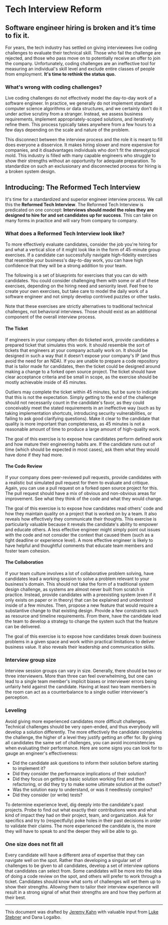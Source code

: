 # Tech Interview Reform

## Software engineer hiring is broken and it’s time to fix it.

For years, the tech industry has settled on giving interviewees live coding challenges to evaluate their technical skill. Those who fail the challenge are rejected, and those who pass move on to potentially receive an offer to join the company. Unfortunately, coding challenges are an ineffective tool for measuring an individual's skill level and exclude entire classes of people from employment. **It's time to rethink the status quo.**

### What's wrong with coding challenges?

Live coding challenges do not effectively model the day-to-day work of a software engineer. In practice, we generally do not implement standard computer science algorithms or data structures, and we certainly don't do it under active scrutiny from a stranger. Instead, we assess business requirements, implement appropriately-scoped solutions, and iteratively refine them. This process typically takes anywhere from a few hours to a few days depending on the scale and nature of the problem.

This disconnect between the interview process and the role it is meant to fill does everyone a disservice. It makes hiring slower and more expensive for companies, and it disadvantages individuals who don't fit the stereotypical mold. This industry is filled with many capable engineers who struggle to show their strengths without an opportunity for adequate preparation. To standardize on such an exclusionary and disconnected process for hiring is a broken system design.

## Introducing: The Reformed Tech Interview

It's time for a standardized and superior engineer interview process. We call this the **Reformed Tech Interview**. The Reformed Tech Interview is predicated on one concept: **Interviews should model the roles they are designed to hire for and set candidates up for success**. This can take on many forms in practice and will vary from company to company.

### What does a Reformed Tech Interview look like?

To more effectively evaluate candidates, consider the job you're hiring for and what a vertical slice of it might look like in the form of 45-minute group exercises. If a candidate can successfully navigate high-fidelity exercises that resemble your business's day-to-day work, you can have high confidence that they will be a strong addition to your team.

The following is a set of blueprints for exercises that you can do with candidates. You could consider challenging them with some or all of these exercises, depending on the hiring need and seniority level. Feel free to create your own exercises, but take care to model the daily work of a software engineer and not simply develop contrived puzzles or other tasks. 

Note that these exercises are strictly alternatives to traditional technical challenges, not behavioral interviews. Those should exist as an additional component of the overall interview process.

#### The Ticket

If engineers in your company often do ticketed work, provide candidates a prepared ticket that simulates this work. It should resemble the sort of tickets that engineers at your company actually work on. It should be designed in such a way that it doesn't expose your company's IP (and thus avoid the need for an NDA). If you are unable to prepare a code repository that is tailor made for candidates, then the ticket could be designed around making a change to a forked open source project. The ticket should have clear acceptance criteria and be small in scope, as the exercise should be mostly achievable inside of 45 minutes. 

Outliers may complete the ticket within 45 minutes, but be sure to indicate that this is not the expectation. Simply getting to the end of the challenge should not necessarily count in the candidate's favor, as they could conceivably meet the stated requirements in an ineffective way (such as by taking implementation shortcuts, introducing security vulnerabilities, or failing to ask good clarifying questions). Make it clear to the candidate that quality is more important than completeness, as 45 minutes is not a reasonable amount of time to produce a large amount of high-quality work.

The goal of this exercise is to expose how candidates perform defined work and how mature their engineering habits are. If the candidate runs out of time (which should be expected in most cases), ask them what they would have done if they had more.

#### The Code Review

If your company does peer-reviewed pull requests, provide candidates with a realistic but simulated pull request for them to evaluate and critique. Again, you can use a pull request on a forked open source project for this. The pull request should have a mix of obvious and non-obvious areas for improvement. See what they think of the code and what they would change.

The goal of this exercise is to expose how candidates read others' code and how they maintain quality on a project that is worked on by a team. It also reveals how effectively they communicate their thoughts. This exercise is particularly valuable because it reveals the candidate's ability to empower and educate others. A less effective engineer might simply point out issues with the code and not consider the context that caused them (such as a tight deadline or experience level). A more effective engineer is likely to have helpful and thoughtful comments that educate team members and foster team cohesion.

#### The Collaboration

If your team culture involves a lot of collaborative problem solving, have candidates lead a working session to solve a problem relevant to your business's domain. This should not take the form of a traditional system design challenge, as systems are almost never built from scratch in practice. Instead, provide candidates with a preexisting system (even if it only exists on paper or in theory) that can be explained and understood inside of a few minutes. Then, propose a new feature that would require a substantive change to that existing design. Provide a few constraints such as resource and timeline requirements. From there, have the candidate lead the team to develop a strategy to change the system such that the feature can be delivered.

The goal of this exercise is to expose how candidates break down business problems in a given space and work within practical limitations to deliver business value. It also reveals their leadership and communication skills.

### Interview group size

Interview session groups can vary in size. Generally, there should be two or three interviewers. More than three can feel overwhelming, but one can lead to a single team member's implicit biases or interviewer errors being unfairly held against the candidate. Having at least two team members in the room can act as a counterbalance to a single outlier interviewer's perception.

### Leveling

Avoid giving more experienced candidates more difficult challenges. Technical challenges should be very open-ended, and thus everybody will develop a solution differently. The more effectively the candidate completes the challenge, the higher of a level they justify getting an offer for. By giving all candidates the same set of challenges, you can avoid inconsistencies when evaluating their performance. Here are some signs you can look for to gauge an engineer's effectiveness:

* Did the candidate ask questions to inform their solution before starting to implement it?
* Did they consider the performance implications of their solution? 
* Did they focus on getting a basic solution working first and then refactoring, or did they try to make some ultimate solution at the outset? 
* Was the solution easy to understand, or was it needlessly complex?
* Did they consider (or write) tests?

To determine experience level, dig deeply into the candidate's past projects. Probe to find out what exactly their contributions were and what kind of impact they had on their project, team, and organization. Ask for specifics and try to (respectfully) poke holes in their past decisions in order to validate their claims. The more experienced the candidate is, the more they will have to speak to and the deeper they will be able to go.

### One size does not fit all

Every candidate will have a different area of expertise that they can navigate well on the spot. Rather than developing a singular set of challenges to be given to all candidates, develop a set of interview options that candidates can select from. Some candidates will be more into the idea of doing a code review on the spot, and others will prefer to work through a ticket. Candidates should know what sorts of challenges will set them up to show their strengths. Allowing them to tailor their interview experience will result in a strong signal of what their strengths are and how they perform at their best.

--------------------

This document was drafted by [Jeremy Kahn](https://github.com/jeremyckahn/) with valuable input from [Luke Stebner](https://github.com/lstebner/) and Dana Logalbo.

